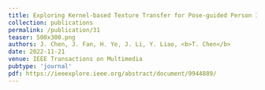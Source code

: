 ```yaml
---
title: Exploring Kernel-based Texture Transfer for Pose-guided Person Image Generation
collection: publications
permalink: /publication/31
teaser: 500x300.png
authors: J. Chen, J. Fan, H. Ye, J. Li, Y. Liao, <b>T. Chen</b>
date: 2022-11-21
venue: IEEE Transactions on Multimedia
pubtype: 'journal'
pdf: https://ieeexplore.ieee.org/abstract/document/9944889/
---
```


<!-- paperurl: 'http://academicpages.github.io/files/paper1.pdf'
citation: 'Your Name, You. (2009). &quot;Paper Title Number 1.&quot; <i>Journal 1</i>. 1(1).' -->
<!-- [Download paper here](http://academicpages.github.io/files/paper1.pdf) -->
